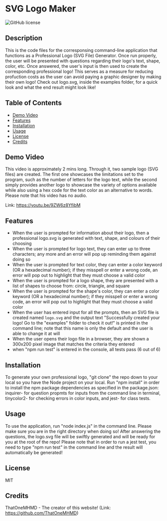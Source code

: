 # SVG Logo Maker

![GitHub license](https://img.shields.io/badge/license-MIT-blue.svg)

## Description

This is the code files for the corresponsing command-line application that functions as a Professional Logo (SVG File) Generator. Once run properly, the user will be presented with questions regarding their logo's text, shape, color, etc. Once answered, the user's input is then used to create the corresponding professional logo! This serves as a measure for reducing profuction costs as the user can avoid paying a graphic designer by making their own logo! Check out logo.svg, inside the examples folder, for a quick look and what the end result might look like!

## Table of Contents

- [Demo Video](#demo-video)
- [Features](#features)
- [Installation](#installation)
- [Usage](#usage)
- [License](#license)
- [Credits](#credits)

## Demo Video

This video is approximately 2 mins long. Through it, two sample logo (SVG files) are created. The first one showcases the limitations set to the program, such as the number of letters for the logo text, while the second simply provides another logo to showcase the variety of options available while also using a hex code for the text color as an alternative to words. Please note that his video has no audio.

Link: https://youtu.be/9ZW6z8YfibM

## Features

- When the user is prompted for information about their logo, then a professional logo.svg is generated with text, shape, and colours of their choosing
- When the user is prompted for logo text, they can enter up to three characters; any more and an error will pop up reminding them against doing so
- When the user is prompted for text color, they can enter a color keyword (OR a hexadecimal number); if they misspell or enter a wrong code, an error will pop out to highlight that they must choose a valid color
- When the user is prompted for a logo shape, they are presented with a list of shapes to choose from: circle, triangle, and square
- When the user is prompted for the shape's color, they can enter a color keyword (OR a hexadecimal number); if they misspell or enter a wrong code, an error will pop out to highlight that they must choose a valid color
- When the user has entered input for all the prompts, then an SVG file is created named `logo.svg` and the output text "Successfully created your logo! Go to the "examples" folder to check it out!" is printed in the command line; note that this name is only the default and the user is able to change it at will
- When the user opens their logo file in a browser, they are shown a 300x200 pixel image that matches the criteria they entered
- when "npm run test" is entered in the console, all tests pass (6 out of 6)

## Installation

To generate your own professional logo, "git clone" the repo down to your local so you have the Node project on your local. Run "npm install" in order to install the npm package dependencies as specified in the package.json: inquirer- for question propmts for inputs from the command line in terminal, tinycolor2- for checking errors in color inputs, and jest- for class tests.

## Usage

To use the application, run "node index.js" in the command line. Please make sure you are in the right directory when doing so! After answering the questions, the logo.svg file will be swiftly generated and will be ready for you at the root of the repo! Please note that in order to run a jest test, you need to type "npm run test" in the command line and the result will automatically be generated!

## License

MIT

## Credits

ThatOneMHMD - The creator of this website!
(Link: https://github.com/ThatOneMHMD)
